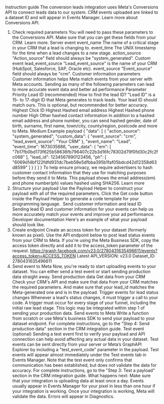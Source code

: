 Instruction guide
The conversion leads integration uses Meta's Conversions API to connect leads data to our system. CRM events uploaded are linked to a dataset ID and will appear in Events Manager. Learn more about Conversions API.
1. Check required parameters
You will need to pass these parameters to the Conversions API.
Make sure that you can get these fields from your CRM. Learn more.
Server event
event_name
The name of a critical stage in your CRM that a lead is changing to.
event_time
The UNIX timestamp for the time when a lead changes to a new stage.
action_source
"Action_source" field should always be "system_generated".
Custom event
lead_event_source
"Lead_event_source" is the name of your CRM (HubSpot, Salesforce, SAP, Oracle etc).
event_source
"Event_source" field should always be "crm".
Customer information parameters
Customer information helps Meta match events from your server with Meta accounts. Sending as many of the following parameters can lead to more accurate event data and better ad performance
Parameter
Priority
Lead ID (recommended) How to find the lead ID?
"Lead ID" is a 15- to 17-digit ID that Meta generates to track leads. Your lead ID should match ours. This is optional, but recommended for better accuracy.
Highest
Click ID
Highest
Hashed email address
Highest
Hashed phone number
High
Other hashed contact information
In addition to a hashed email address and phone number, you can send hashed gender, date of birth, surname, first name, town/city, county/region, postcode and more to Meta.
Medium
Example payload
{
"data": [
{
"action_source": "system_generated",
"custom_data": {
"event_source": "crm",
"lead_event_source": "Your CRM"
},
"event_name": "Lead",
"event_time": 1673035686,
"user_data": {
"em": [
"7b17fb0bd173f625b58636fb796407c22b3d16fc78302d79f0fd30c2fc2fc068"
],
"lead_id": 1234567890123456,
"ph": [
"6069d14bf122fdfd931dc7beb58e5dfbba395b1faf05bdcd42d12358d63d8599"
]
}
}
]
}
To help ensure privacy, we require advertisers to hash customer contact information that they use for matching purposes before they send it to Meta. This payload shows the email address(em) and phone number(ph) values hashed using SHA256. Learn more
2. Structure your payload
Use the Payload Helper to construct your payload with all of the required parameters.
Click the Get code button inside the Payload Helper to generate a code template for your programming language.
​
Send customer information and lead ID
Sending lead ID and customer information for your events can help us more accurately match your events and improve your ad performance.
Developer documentation
Here's an example of what your payload should look like.
3. Create endpoint
Create an access token for your dataset (formerly known as pixel).
Use the API endpoint below to post lead status events from your CRM to Meta.
If you're using the Meta Business SDK, copy the access token directly and add it to the access_token parameter of the request.
https://graph.facebook.com/v23.0/2780431635496611/events?access_token=ACCESS_TOKEN
Latest API_VERSION: v23.0
Dataset_ID: 2780431635496611
4. Send event to Meta
Now, you're ready to start uploading events to your dataset.
You can either send a test event or start sending production data straight away.
Send production data
Get data from your CRM
Check your CRM's API and make sure that data from your CRM matches the required parameters. And make sure that your lead_id matches the Meta-generated one and is in the payload.
Trigger events for lead status changes
Whenever a lead's status changes, it must trigger a call to your code. A trigger must occur for every stage of your funnel, including the initial raw lead stage. This logic may be integrated within step 1 of sending your production data.
Send events to Meta
Write a function from scratch or use Meta's business SDK to send your payload to your dataset endpoint. For complete instructions, go to the "Step 4: Send production data" section in the CRM integration guide.
Test event (optional)
Sending a test event first to verify your payload and API connection can help avoid affecting any actual data in your dataset.
Test events can be sent directly from your server or Meta’s GraphAPI Explorer by including a "test_event_code" parameter in the payload.
Test events will appear almost immediately under the Test events tab in Events Manager.
Note that the test event only confirms that communication has been established, but does not validate the data for accuracy. For complete instructions, go to the "Step 3: Test a payload" section in the CRM integration guide.
What happens next:
Make sure that your integration is uploading data at least once a day.
Events usually appear in Events Manager for your pixel in less than one hour if your integration is working.
Once your integration is working, Meta will validate the data. Errors will appear in Diagnostics.